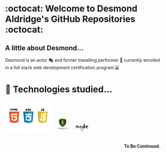 # :octocat:  Welcome to Desmond Aldridge's GitHub Repositories :octocat: 

## A little about Desmond...

Desmond is an actor 🎭 and former travelling performer 🎪 currently enrolled in a full stack web development certification program.💻 

# 🌱 Technologies studied...

<img src="./logos.jpeg" width="150px">
&nbsp;&nbsp;&nbsp;<img src="./mongodb-logo.png" width="40px">&nbsp;&nbsp;&nbsp;&nbsp;&nbsp;
<img src="./node-js-logo.png" width="40px">
<br>
<br>

#### <marquee><b>To Be Continued...<b></marquee>



